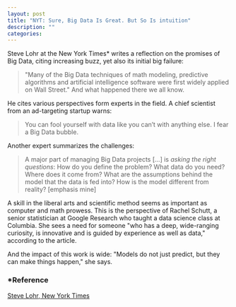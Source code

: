 ```yaml
---
layout: post
title: "NYT: Sure, Big Data Is Great. But So Is intuition"
description: ""
categories: 
---
```


Steve Lohr at the New York Times\* writes a reflection on the promises of Big Data, citing increasing buzz, yet also its initial big failure:

>"Many of the Big Data techniques of math modeling, predictive algorithms and artificial intelligence software were first widely applied on Wall Street." And what happened there we all know.

He cites various perspectives form experts in the field. A chief scientist from an ad-targeting startup warns:

>You can fool yourself with data like you can’t with anything else. I fear a Big Data bubble.

Another expert summarizes the challenges:

>A major part of managing Big Data projects [...] is *asking the right questions*: How do you define the problem? What data do you need? Where does it come from? What are the assumptions behind the model that the data is fed into? How is the model different from reality? [emphasis mine]

A skill in the liberal arts and scientific method seems as important as computer and math prowess. This is the perspective of Rachel Schutt, a senior statistician at Google Research who taught a data science class at Columbia. She sees a need for someone "who has a deep, wide-ranging curiosity, is innovative and is guided by experience as well as data," according to the article.

And the impact of this work is wide: "Models do not just predict, but they can make things happen," she says.

### *Reference

[Steve Lohr, New York Times](http://www.nytimes.com/2012/12/30/technology/big-data-is-great-but-dont-forget-intuition.html?_r=0)
